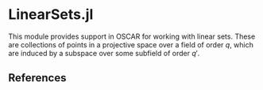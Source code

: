 # LinearSets.jl

This module provides support in OSCAR for working with linear sets.
These are collections of points in a projective space over a field of order $q$,
which are induced by a subspace over some subfield of order $q'$.


## References
